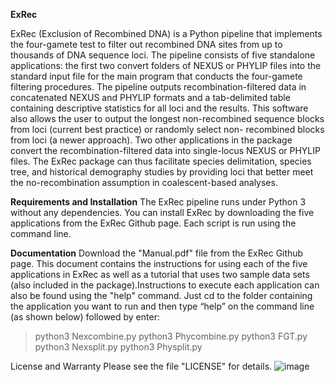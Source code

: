 **ExRec**

ExRec (Exclusion of Recombined DNA) is a Python pipeline that implements the four-gamete test to filter
out recombined DNA sites from up to thousands of DNA sequence loci. The pipeline consists of five 
standalone applications: the first two convert folders of NEXUS or PHYLIP files into the standard input file 
for the main program that conducts the four-gamete filtering procedures. The pipeline outputs 
recombination-filtered data in concatenated NEXUS and PHYLIP formats and a tab-delimited table 
containing descriptive statistics for all loci and the results. This software also allows the user to output 
the longest non-recombined sequence blocks from loci (current best practice) or randomly select non-
recombined blocks from loci (a newer approach). Two other applications in the package convert the 
recombination-filtered data into single-locus NEXUS or PHYLIP files. The ExRec package can thus facilitate 
species delimitation, species tree, and historical demography studies by providing loci that better meet 
the no-recombination assumption in coalescent-based analyses.

**Requirements and Installation**
The ExRec pipeline runs under Python 3 without any dependencies. You can install ExRec by 
downloading the five applications from the ExRec Github page. Each script is run using the 
command line.

**Documentation**
Download the "Manual.pdf" file from the ExRec Github page. This document contains the instructions 
for using each of the five applications in ExRec as well as a tutorial that uses two sample data sets (also 
included in the package).Instructions to execute each application can also be found using the "help" command. 
Just cd to the folder containing the application you want to run and then type “help” on the command line (as shown
below) followed by enter:

>python3 Nexcombine.py
>python3 Phycombine.py
>python3 FGT.py
>python3 Nexsplit.py
>python3 Physplit.py

License and Warranty
Please see the file "LICENSE" for details.
![image](https://github.com/Sammccarthypotter/ExRec/assets/63830973/ff76327b-18bf-4bcb-8a0b-36560a594f32)
